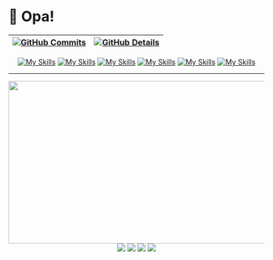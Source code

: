 # 👋 Opa!
 
 | [![GitHub Commits](http://github-profile-summary-cards.vercel.app/api/cards/productive-time?username=strLuckyyy&theme=dark&utcOffset=-3)](https://github.com/vn7n24fzkq/github-profile-summary-cards) | [![GitHub Details](http://github-profile-summary-cards.vercel.app/api/cards/profile-details?username=strLuckyyy&theme=dark)](https://github.com/vn7n24fzkq/github-profile-summary-cards) |  
 | ----------- | ----------- |

<div align="center">
  
  [![My Skills](https://skillicons.dev/icons?i=py,cs,css,html,js,mysql)](https://skillicons.dev)
  [![My Skills](https://skillicons.dev/icons?i=unreal,godot)](https://skillicons.dev)
  [![My Skills](https://skillicons.dev/icons?i=vscode,clion,rider)](https://skillicons.dev)
  [![My Skills](https://skillicons.dev/icons?i=windows,mint)](https://skillicons.dev)
  [![My Skills](https://skillicons.dev/icons?i=c,cpp)](https://skillicons.dev)
  [![My Skills](https://skillicons.dev/icons?i=unity)](https://skillicons.dev)
  
</div>
<hr/>

<div align="center">
  <a href = "https://wakatime.com/@strLuckyyy"/>
  <img width="800" height="320" src="https://github-readme-stats.vercel.app/api/wakatime?username=strLuckyyy&layout=compact&theme=dark"/>
</div>

<div align="center">
  <a href="https://instagram.com/str_luckyy/" target="_blank"><img src="https://img.shields.io/badge/-Instagram-%23E4405F?style=for-the-badge&logo=instagram&logoColor=white" target="_blank"></a>
  <a href="mailto:abrahaoluckyyy@gmail.com"><img src="https://img.shields.io/badge/-Gmail-%23333?style=for-the-badge&logo=gmail&logoColor=white" target="_blank"></a>
  <a href="https://www.linkedin.com/in/abrahão-gonçalves" target="_blank"><img src="https://img.shields.io/badge/-LinkedIn-%230077B5?style=for-the-badge&logo=linkedin&logoColor=white" target="_blank"></a> 
  <a href="https://strluckyyy.itch.io/" target="_blank"><img src="https://img.shields.io/badge/Itch.io-FA5C5C?style=for-the-badge&logo=itchdotio&logoColor=white"></a>
</div>      
